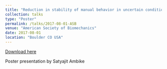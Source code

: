 ```yaml
---
title: "Reduction in stability of manual behavior in uncertain conditions"
collection: talks
type: "Poster"
permalink: /talks/2017-08-01-ASB
venue: "American Society of Biomechanics"
date: 2017-08-01
location: "Boulder CO USA"
---
```


[Download here](http://mtillman14.github.io/files/poster/2017-08-01-ASB.pdf)

Poster presentation by Satyajit Ambike

